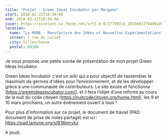 ```yaml
---
title: "Projet - Green Ideas Incubator par Morgane"
start: 2018-02-22T18:30:00
end: 2018-02-22T20:30:00
cover: https://scontent.xx.fbcdn.net/v/t1.0-9/27750314_10156023794001092_5582845779748923647_n.jpg?oh=0db7595407c3e962dcfe2da5408f876d&oe=5B0E0618
location:
  name: "La MYNE - Manufacture des Idées et Nouvelles Expérimentations"
  street: 1 rue du Luizet
  city: Villeurbanne
  postal: 69100
---
```

 Je vous propose une  petite soirée de présentation de mon projet Green Ideas Incubator.

Green Ideas Incubator c'est un wiki qui a pour objectif de rassembler le maximum de germes d'idées pour l’environnement, et de les développer grâce à une communauté de contributeurs. Le site existe et fonctionne (https://greenideasincubator.com/), et il fera l’objet d’une refonte au cours de la nuit du code citoyen (https://nuitcodecitoyen.org/home.html), les 9 et 10 mars prochains, un autre événement ouvert à tous !


Pour plus d'information sur ce projet, le document de travail (PAD: document de prise de notes partagé) est ici : https://pad.lamyne.org/s/B18lmrykz

A jeudi.

